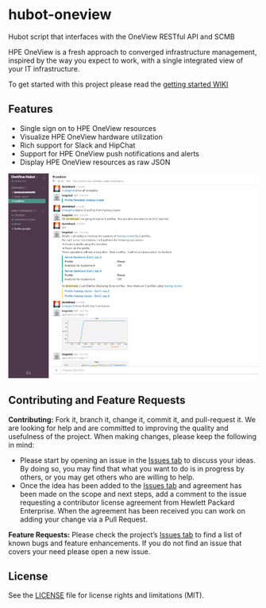 # hubot-oneview

Hubot script that interfaces with the OneView RESTful API and SCMB

HPE OneView is a fresh approach to converged infrastructure management, inspired by
the way you expect to work, with a single integrated view of your IT infrastructure.

To get started with this project please read the [getting started WIKI](https://github.com/HewlettPackard/hpe-oneview-hubot/wiki/Getting-Started)

## Features

* Single sign on to HPE OneView resources
* Visualize HPE OneView hardware utilization
* Rich support for Slack and HipChat
* Support for HPE OneView push notifications and alerts
* Display HPE OneView resources as raw JSON

![Alt text](/screenshots/slack-screen.png?raw=true "HPE OneView Hubot in Slack")

## Contributing and Feature Requests

**Contributing:** Fork it, branch it, change it, commit it, and pull-request it. We are looking for help and are committed to improving the quality and usefulness of the project. When making changes, please keep the following in mind:

- Please start by opening an issue in the [Issues tab](//github.com/HewlettPackard/hpe-oneview-hubot/issues) to discuss your ideas.  By doing so, you may find that what you want to do is in progress by others, or you may get others who are willing to help.
- Once the idea has been added to the [Issues tab](//github.com/HewlettPackard/hpe-oneview-hubot/issues) and agreement has been made on the scope and next steps, add a comment to the issue requesting a contributor license agreement from Hewlett Packard Enterprise.  When the agreement has been received you can work on adding your change via a Pull Request.

**Feature Requests:** Please check the project’s [Issues tab](//github.com/HewlettPackard/hpe-oneview-hubot/issues) to find a list of known bugs and feature enhancements.  If you do not find an issue that covers your need please open a new issue.

## License

See the [LICENSE](LICENSE) file for license rights and limitations (MIT).
